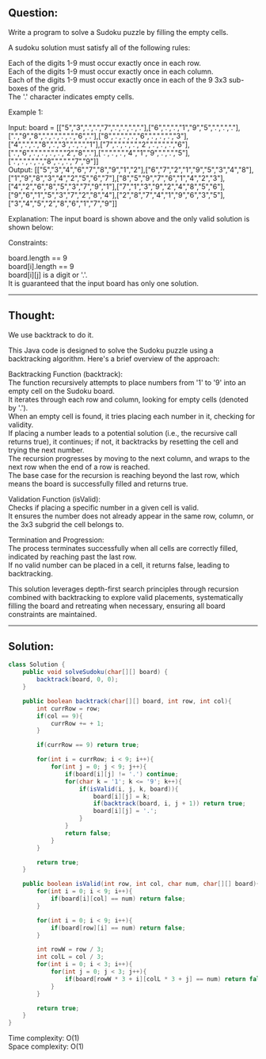 ## Question:

Write a program to solve a Sudoku puzzle by filling the empty cells.  

A sudoku solution must satisfy all of the following rules:  

Each of the digits 1-9 must occur exactly once in each row.  
Each of the digits 1-9 must occur exactly once in each column.  
Each of the digits 1-9 must occur exactly once in each of the 9 3x3 sub-boxes of the grid.  
The '.' character indicates empty cells.  

Example 1:  

Input: board = [["5","3",".",".","7",".",".",".","."],["6",".",".","1","9","5",".",".","."],[".","9","8",".",".",".",".","6","."],["8",".",".",".","6",".",".",".","3"],["4",".",".","8",".","3",".",".","1"],["7",".",".",".","2",".",".",".","6"],[".","6",".",".",".",".","2","8","."],[".",".",".","4","1","9",".",".","5"],[".",".",".",".","8",".",".","7","9"]]  
Output: [["5","3","4","6","7","8","9","1","2"],["6","7","2","1","9","5","3","4","8"],["1","9","8","3","4","2","5","6","7"],["8","5","9","7","6","1","4","2","3"],["4","2","6","8","5","3","7","9","1"],["7","1","3","9","2","4","8","5","6"],["9","6","1","5","3","7","2","8","4"],["2","8","7","4","1","9","6","3","5"],["3","4","5","2","8","6","1","7","9"]]  

Explanation: The input board is shown above and the only valid solution is shown below:  

Constraints:  

board.length == 9  
board[i].length == 9  
board[i][j] is a digit or '.'.  
It is guaranteed that the input board has only one solution.  

---
## Thought:
We use backtrack to do it.

This Java code is designed to solve the Sudoku puzzle using a backtracking algorithm. Here's a brief overview of the approach:  

Backtracking Function (backtrack):  
The function recursively attempts to place numbers from '1' to '9' into an empty cell on the Sudoku board.  
It iterates through each row and column, looking for empty cells (denoted by '.').  
When an empty cell is found, it tries placing each number in it, checking for validity.  
If placing a number leads to a potential solution (i.e., the recursive call returns true), it continues; if not, it backtracks by resetting the cell and trying the next number.  
The recursion progresses by moving to the next column, and wraps to the next row when the end of a row is reached.  
The base case for the recursion is reaching beyond the last row, which means the board is successfully filled and returns true.  

Validation Function (isValid):  
Checks if placing a specific number in a given cell is valid.  
It ensures the number does not already appear in the same row, column, or the 3x3 subgrid the cell belongs to.  

Termination and Progression:  
The process terminates successfully when all cells are correctly filled, indicated by reaching past the last row.  
If no valid number can be placed in a cell, it returns false, leading to backtracking.  

This solution leverages depth-first search principles through recursion combined with backtracking to explore valid placements, systematically filling the board and retreating when necessary, ensuring all board constraints are maintained.  

---
## Solution:
```Java
class Solution {
    public void solveSudoku(char[][] board) {
        backtrack(board, 0, 0);
    }

    public boolean backtrack(char[][] board, int row, int col){
        int currRow = row;
        if(col == 9){
            currRow += + 1;
        }

        if(currRow == 9) return true;

        for(int i = currRow; i < 9; i++){
            for(int j = 0; j < 9; j++){
                if(board[i][j] != '.') continue;
                for(char k = '1'; k <= '9'; k++){
                    if(isValid(i, j, k, board)){
                        board[i][j] = k;
                        if(backtrack(board, i, j + 1)) return true;
                        board[i][j] = '.';
                    }
                }
                return false;
            }
        }

        return true;
    }

    public boolean isValid(int row, int col, char num, char[][] board){
        for(int i = 0; i < 9; i++){
            if(board[i][col] == num) return false;
        }

        for(int i = 0; i < 9; i++){
            if(board[row][i] == num) return false;
        }

        int rowW = row / 3;
        int colL = col / 3;
        for(int i = 0; i < 3; i++){
            for(int j = 0; j < 3; j++){
                if(board[rowW * 3 + i][colL * 3 + j] == num) return false;
            }
        }

        return true;
    }
}
```
Time complexity: O(1)  
Space complexity: O(1)
